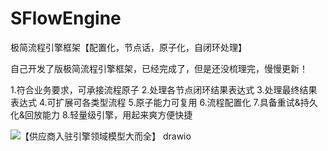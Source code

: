 # SFlowEngine
极简流程引擎框架【配置化，节点话，原子化，自闭环处理】

自己开发了版极简流程引擎框架，已经完成了，但是还没梳理完，慢慢更新！

1.符合业务要求，可承接流程原子
2.处理各节点闭环结果表达式
3.处理最终结果表达式
4.可扩展可各类型流程
5.原子能力可复用
6.流程配置化
7.具备重试&持久化&回放能力
8.轻量级引擎，用起来爽方便快捷

![【供应商入驻引擎领域模型大而全】 drawio](https://github.com/qiurunze123/SFlowEngine/assets/22807361/ac0bdb2a-f4f6-4a26-bc21-28f415d50411)
